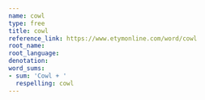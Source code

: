 ```yaml
---
name: cowl
type: free
title: cowl
reference_link: https://www.etymonline.com/word/cowl
root_name: 
root_language: 
denotation: 
word_sums:
- sum: 'Cowl + '
  respelling: cowl
---
```

